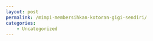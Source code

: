 ```yaml
---
layout: post
permalink: /mimpi-membersihkan-kotoran-gigi-sendiri/
categories:
    - Uncategorized
---
```


